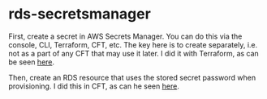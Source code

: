 # rds-secretsmanager

First, create a secret in AWS Secrets Manager.
You can do this via the console, CLI, Terraform, CFT, etc.
The key here is to create separately, i.e. not as a part of any CFT that may use it later.
I did it with Terraform, as can be seen [here](/secretsmanager/ssm.tf).


Then, create an RDS resource that uses the stored secret password when provisioning.
I did this in CFT, as can he seen [here](/rds/rds.template).
